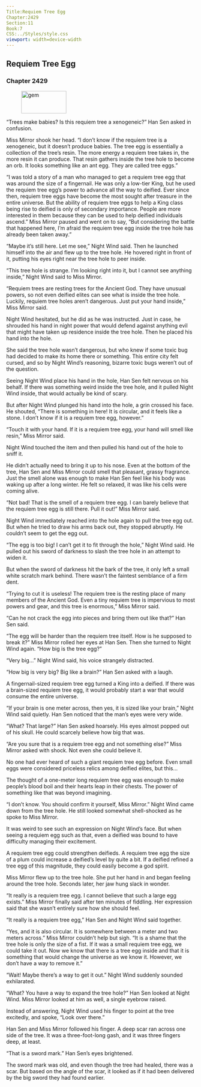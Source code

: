 ```yaml
---
Title:Requiem Tree Egg 
Chapter:2429 
Section:11 
Book:7 
CSS:../Styles/style.css 
viewport: width=device-width
---
```

  
## Requiem Tree Egg
### Chapter 2429
  
<figure>
	<img src="../Images/gem.gif" alt="gem" id="gem" width="120" height="60" />
</figure>
  

  
“Trees make babies? Is this requiem tree a xenogeneic?” Han Sen asked in confusion.

Miss Mirror shook her head. “I don’t know if the requiem tree is a xenogeneic, but it doesn’t produce babies. The tree egg is essentially a collection of the tree’s resin. The more energy a requiem tree takes in, the more resin it can produce. That resin gathers inside the tree hole to become an orb. It looks something like an ant egg. They are called tree eggs.”

“I was told a story of a man who managed to get a requiem tree egg that was around the size of a fingernail. He was only a low-tier King, but he used the requiem tree egg’s power to advance all the way to deified. Ever since then, requiem tree eggs have become the most sought after treasure in the entire universe. But the ability of requiem tree eggs to help a King class being rise to deified is only of secondary importance. People are more interested in them because they can be used to help deified individuals ascend.” Miss Mirror paused and went on to say, “But considering the battle that happened here, I’m afraid the requiem tree egg inside the tree hole has already been taken away.”

“Maybe it’s still here. Let me see,” Night Wind said. Then he launched himself into the air and flew up to the tree hole. He hovered right in front of it, putting his eyes right near the tree hole to peer inside.

“This tree hole is strange. I’m looking right into it, but I cannot see anything inside,” Night Wind said to Miss Mirror.

“Requiem trees are resting trees for the Ancient God. They have unusual powers, so not even deified elites can see what is inside the tree hole. Luckily, requiem tree holes aren’t dangerous. Just put your hand inside,” Miss Mirror said.

Night Wind hesitated, but he did as he was instructed. Just in case, he shrouded his hand in night power that would defend against anything evil that might have taken up residence inside the tree hole. Then he placed his hand into the hole.

She said the tree hole wasn’t dangerous, but who knew if some toxic bug had decided to make its home there or something. This entire city felt cursed, and so by Night Wind’s reasoning, bizarre toxic bugs weren’t out of the question.

Seeing Night Wind place his hand in the hole, Han Sen felt nervous on his behalf. If there was something weird inside the tree hole, and it pulled Night Wind inside, that would actually be kind of scary.

But after Night Wind plunged his hand into the hole, a grin crossed his face. He shouted, “There is something in here! It is circular, and it feels like a stone. I don’t know if it is a requiem tree egg, however.”

“Touch it with your hand. If it is a requiem tree egg, your hand will smell like resin,” Miss Mirror said.

Night Wind touched the item and then pulled his hand out of the hole to sniff it.

He didn’t actually need to bring it up to his nose. Even at the bottom of the tree, Han Sen and Miss Mirror could smell that pleasant, grassy fragrance. Just the smell alone was enough to make Han Sen feel like his body was waking up after a long winter. He felt so relaxed, it was like his cells were coming alive.

“Not bad! That is the smell of a requiem tree egg. I can barely believe that the requiem tree egg is still there. Pull it out!” Miss Mirror said.

Night Wind immediately reached into the hole again to pull the tree egg out. But when he tried to draw his arms back out, they stopped abruptly. He couldn’t seem to get the egg out.

“The egg is too big! I can’t get it to fit through the hole,” Night Wind said. He pulled out his sword of darkness to slash the tree hole in an attempt to widen it.

But when the sword of darkness hit the bark of the tree, it only left a small white scratch mark behind. There wasn’t the faintest semblance of a firm dent.

“Trying to cut it is useless! The requiem tree is the resting place of many members of the Ancient God. Even a tiny requiem tree is impervious to most powers and gear, and this tree is enormous,” Miss Mirror said.

“Can he not crack the egg into pieces and bring them out like that?” Han Sen said.

“The egg will be harder than the requiem tree itself. How is he supposed to break it?” Miss Mirror rolled her eyes at Han Sen. Then she turned to Night Wind again. “How big is the tree egg?”

“Very big…” Night Wind said, his voice strangely distracted.

“How big is very big? Big like a brain?” Han Sen asked with a laugh.

A fingernail-sized requiem tree egg turned a King into a deified. If there was a brain-sized requiem tree egg, it would probably start a war that would consume the entire universe.

“If your brain is one meter across, then yes, it is sized like your brain,” Night Wind said quietly. Han Sen noticed that the man’s eyes were very wide.

“What? That large?” Han Sen asked hoarsely. His eyes almost popped out of his skull. He could scarcely believe how big that was.

“Are you sure that is a requiem tree egg and not something else?” Miss Mirror asked with shock. Not even she could believe it.

No one had ever heard of such a giant requiem tree egg before. Even small eggs were considered priceless relics among deified elites, but this…

The thought of a one-meter long requiem tree egg was enough to make people’s blood boil and their hearts leap in their chests. The power of something like that was beyond imagining.

“I don’t know. You should confirm it yourself, Miss Mirror.” Night Wind came down from the tree hole. He still looked somewhat shell-shocked as he spoke to Miss Mirror.

It was weird to see such an expression on Night Wind’s face. But when seeing a requiem egg such as that, even a deified was bound to have difficulty managing their excitement.

A requiem tree egg could strengthen deifieds. A requiem tree egg the size of a plum could increase a deified’s level by quite a bit. If a deified refined a tree egg of this magnitude, they could easily become a god spirit.

Miss Mirror flew up to the tree hole. She put her hand in and began feeling around the tree hole. Seconds later, her jaw hung slack in wonder.

“It really is a requiem tree egg. I cannot believe that such a large egg exists.” Miss Mirror finally said after ten minutes of fiddling. Her expression said that she wasn’t entirely sure how she should feel.

“It really is a requiem tree egg,” Han Sen and Night Wind said together.

“Yes, and it is also circular. It is somewhere between a meter and two meters across.” Miss Mirror couldn’t help but sigh. “It is a shame that the tree hole is only the size of a fist. If it was a small requiem tree egg, we could take it out. Now we know that there is a tree egg inside and that it is something that would change the universe as we know it. However, we don’t have a way to remove it.”

“Wait! Maybe there’s a way to get it out.” Night Wind suddenly sounded exhilarated.

“What? You have a way to expand the tree hole?” Han Sen looked at Night Wind. Miss Mirror looked at him as well, a single eyebrow raised.

Instead of answering, Night Wind used his finger to point at the tree excitedly, and spoke, “Look over there.”

Han Sen and Miss Mirror followed his finger. A deep scar ran across one side of the tree. It was a three-foot-long gash, and it was three fingers deep, at least.

“That is a sword mark.” Han Sen’s eyes brightened.

The sword mark was old, and even though the tree had healed, there was a scar. But based on the angle of the scar, it looked as if it had been delivered by the big sword they had found earlier.